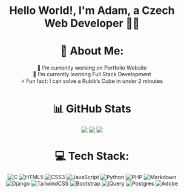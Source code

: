 <!-- Heading -->
<h1 align="center">Hello World!, I'm Adam, a Czech Web Developer 👋🏼</h1>


<!-- About Me -->
<div align="center">

# 💫 About Me:
🔭 I’m currently working on Portfolio Website<br>
🌱 I’m currently learning Full Stack Development<br>
⚡ Fun fact: I can solve a Rubik’s Cube in under 2 minutes
</div>


<!-- Stats -->
<div align="center">

# 📊 GitHub Stats
![](https://github-readme-stats.vercel.app/api?username=A7d4m&theme=catppuccin_mocha&hide_border=false&include_all_commits=true&count_private=true)
![](https://nirzak-streak-stats.vercel.app/?user=A7d4m&theme=catppuccin_mocha&hide_border=false)
![](https://github-readme-stats.vercel.app/api/top-langs/?username=A7d4m&theme=catppuccin_mocha&hide_border=false&include_all_commits=true&count_private=true&layout=compact)
</div>


<!-- Tech Stack -->
<div align="center">

# 💻 Tech Stack:
![C](https://img.shields.io/badge/c-%2300599C.svg?style=for-the-badge&logo=c&logoColor=white) ![HTML5](https://img.shields.io/badge/html5-%23E34F26.svg?style=for-the-badge&logo=html5&logoColor=white) ![CSS3](https://img.shields.io/badge/css3-%231572B6.svg?style=for-the-badge&logo=css3&logoColor=white) ![JavaScript](https://img.shields.io/badge/javascript-%23323330.svg?style=for-the-badge&logo=javascript&logoColor=%23F7DF1E) ![Python](https://img.shields.io/badge/python-3670A0?style=for-the-badge&logo=python&logoColor=ffdd54) ![PHP](https://img.shields.io/badge/php-%23777BB4.svg?style=for-the-badge&logo=php&logoColor=white) ![Markdown](https://img.shields.io/badge/markdown-%23000000.svg?style=for-the-badge&logo=markdown&logoColor=white) ![Django](https://img.shields.io/badge/django-%23092E20.svg?style=for-the-badge&logo=django&logoColor=white) ![TailwindCSS](https://img.shields.io/badge/tailwindcss-%2338B2AC.svg?style=for-the-badge&logo=tailwind-css&logoColor=white) ![Bootstrap](https://img.shields.io/badge/bootstrap-%238511FA.svg?style=for-the-badge&logo=bootstrap&logoColor=white) ![jQuery](https://img.shields.io/badge/jquery-%230769AD.svg?style=for-the-badge&logo=jquery&logoColor=white) ![Postgres](https://img.shields.io/badge/postgres-%23316192.svg?style=for-the-badge&logo=postgresql&logoColor=white) ![Adobe](https://img.shields.io/badge/adobe-%23FF0000.svg?style=for-the-badge&logo=adobe&logoColor=white)</div>
